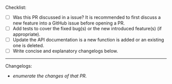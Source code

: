 Checklist:

- [ ] Was this PR discussed in a issue? It is recommended to first discuss a new feature into a GitHub issue before opening a PR.
- [ ] Add tests to cover the fixed bug(s) or the new introduced feature(s) (if appropriate).
- [ ] Update the API documentation is a new function is added or an existing one is deleted.
- [ ] Write concise and explanatory changelogs below.

---

Changelogs:

- _enumerate the changes of that PR._
